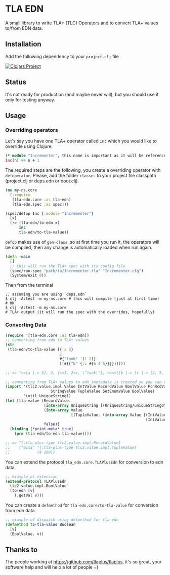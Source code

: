 # TLA EDN

A small library to write TLA+ (TLC) Operators and to convert TLA+ values
to/from EDN data.

## Installation

Add the following dependency to your `project.clj` file

[![Clojars Project](http://clojars.org/pfeodrippe/tla-edn/latest-version.svg)](http://clojars.org/pfeodrippe/tla-edn)

## Status

It's not ready for production (and maybe never will), but you should
use it only for testing anyway.

## Usage

### Overriding operators

Let's say you have one TLA+ operator called `Inc` which you would like to
override using Clojure.

``` ruby
(* module "Incrementer", this name is important as it will be referenced later *)
Inc(n) == n + 1
```

The required steps are the following, you create a overriding operator
with `defoperator`. Please, add the folder `classes` to your project file
classpath (project.clj or deps.edn or boot.clj).

``` clojure
(ns my-ns.core
  (:require
   [tla-edn.core :as tla-edn]
   [tla-edn.spec :as spec]))

(spec/defop Inc {:module "Incrementer"}
  [x]
  (-> (tla-edn/to-edn x)
      inc
      tla-edn/to-tla-value))
```

`defop` makes use of `gen-class`, so at first time you run it, the operators
will be compiled, then any change is automatically loaded when run again.

``` clojure
(defn -main
  []
  ;; this will run the TLA+ spec with its config file
  (spec/run-spec "path/to/Incrementer.tla" "Incrementer.cfg")
  (System/exit 0))
```

Then from the terminal

``` shell
;; assuming you are using `deps.edn`
$ clj -A:test -m my-ns.core # this will compile (just at first time)
# OK
$ clj -A:test -m my-ns.core
# TLA+ output (it will run the spec with the overrides, hopefully)
```

### Converting Data
``` clojure
(require '[tla-edn.core :as tla-edn])
;; converting from edn to TLA+ values
(str
 (tla-edn/to-tla-value [{:a 3}
                        2
                        #{"look" '(1 2)}
                        [[#{{"b" {:c #{6 4 5}}}}]]]))

;; => "<<[a |-> 3], 2, {<<1, 2>>, \"look\"}, <<<<{[b |-> [c |-> {4, 5, 6}]]}>>>>>>"

;; converting from TLA+ values to edn (metadata is created so you can refer to the original TLA type)
(import '(tlc2.value.impl Value IntValue RecordValue BoolValue FcnRcdValue
                    StringValue TupleValue SetEnumValue BoolValue)
        '(util UniqueString))
(let [tla-value (RecordValue.
                 (into-array UniqueString [(UniqueString/uniqueStringOf "eita")])
                 (into-array Value
                             [(TupleValue. (into-array Value [(IntValue/gen 4)
                                                              (IntValue/gen 100)]))])
                 false)]
  (binding [*print-meta* true]
    (prn (tla-edn/to-edn tla-value))))

;; => ^{:tla-plus-type tlc2.value.impl.RecordValue}
;;    {"eita" ^{:tla-plus-type tlc2.value.impl.TupleValue}
;;            (4 100)}

```

You can extend the protocol `tla_edn.core.TLAPlusEdn` for conversion to edn
data.

``` clojure
;; example of extension
(extend-protocol TLAPlusEdn
  tlc2.value.impl.BoolValue
  (to-edn [v]
    (.getVal v)))
```

You can create a `defmethod` for `tla-edn.core/to-tla-value` for conversion
from edn data.

``` clojure
;; example of dispatch using defmethod for tla-edn
(defmethod to-tla-value Boolean
  [v]
  (BoolValue. v))
```

## Thanks to

The people working at https://github.com/tlaplus/tlaplus, it's so great, your
software help and will help a lot of people =)
